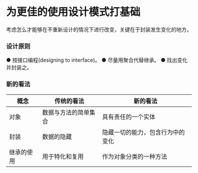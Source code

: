 # 为更佳的使用设计模式打基础

考虑怎么才能够在不重新设计的情况下进行改变，关键在于封装发生变化的地方。

### 设计原则

● 按接口编程(designing to interface)。
● 尽量用聚合代替继承。
● 找出变化并封装之。

### 新的看法

| 概念       | 传统的看法           | 新的看法                         |
| ---------- | -------------------- | -------------------------------- |
| 对象       | 数据与方法的简单集合 | 具有责任的一个实体               |
| 封装       | 数据的隐藏           | 隐藏一切的能力，包含行为中的变化 |
| 继承的使用 | 用于特化和复用       | 作为对象分类的一种方法           |

